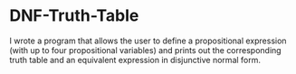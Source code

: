 # DNF-Truth-Table
I wrote a program that allows the user to define a propositional expression (with up to four propositional variables) and prints out the corresponding truth table and an equivalent expression in disjunctive normal form.
